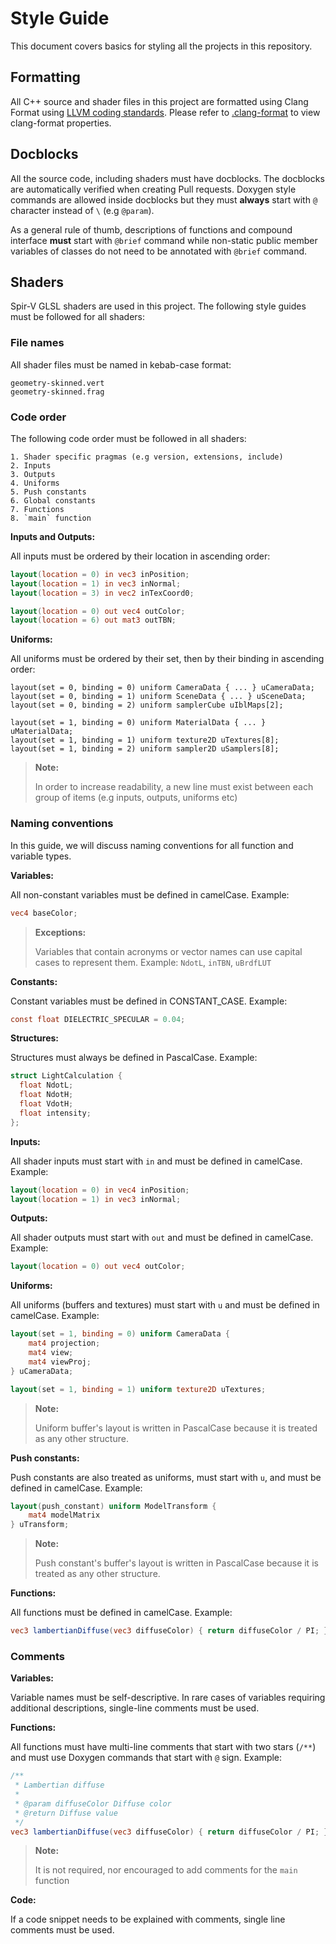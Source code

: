 # Style Guide

This document covers basics for styling all the projects in this repository.

## Formatting

All C++ source and shader files in this project are formatted using Clang Format
using [LLVM coding standards](https://llvm.org/docs/CodingStandards.html#source-code-formatting). Please
refer to [.clang-format](./.clang-format) to view clang-format properties.

## Docblocks

All the source code, including shaders must have docblocks. The docblocks are automatically verified when
creating Pull requests. Doxygen style commands are allowed inside docblocks but they must **always**
start with `@` character instead of `\` (e.g `@param`).

As a general rule of thumb, descriptions of functions and compound interface **must**
start with `@brief` command while non-static public member variables of classes
do not need to be annotated with `@brief` command.

## Shaders

Spir-V GLSL shaders are used in this project. The following style guides must be followed for all shaders:

### File names

All shader files must be named in kebab-case format:

```
geometry-skinned.vert
geometry-skinned.frag
```

### Code order

The following code order must be followed in all shaders:

```
1. Shader specific pragmas (e.g version, extensions, include)
2. Inputs
3. Outputs
4. Uniforms
5. Push constants
6. Global constants
7. Functions
8. `main` function
```

**Inputs and Outputs:**

All inputs must be ordered by their location in ascending order:

```glsl
layout(location = 0) in vec3 inPosition;
layout(location = 1) in vec3 inNormal;
layout(location = 3) in vec2 inTexCoord0;

layout(location = 0) out vec4 outColor;
layout(location = 6) out mat3 outTBN;
```

**Uniforms:**

All uniforms must be ordered by their set, then by their
binding in ascending order:

```
layout(set = 0, binding = 0) uniform CameraData { ... } uCameraData;
layout(set = 0, binding = 1) uniform SceneData { ... } uSceneData;
layout(set = 0, binding = 2) uniform samplerCube uIblMaps[2];

layout(set = 1, binding = 0) uniform MaterialData { ... } uMaterialData;
layout(set = 1, binding = 1) uniform texture2D uTextures[8];
layout(set = 1, binding = 2) uniform sampler2D uSamplers[8];
```

> **Note:**
>
> In order to increase readability, a new line must exist between
> each group of items (e.g inputs, outputs, uniforms etc)

### Naming conventions

In this guide, we will discuss naming conventions for all function and variable types.

**Variables:**

All non-constant variables must be defined in camelCase. Example:

```glsl
vec4 baseColor;
```

> **Exceptions:**
>
> Variables that contain acronyms or vector names
> can use capital cases to represent them.
> Example: `NdotL`, `inTBN`, `uBrdfLUT`

**Constants:**

Constant variables must be defined in CONSTANT_CASE. Example:

```glsl
const float DIELECTRIC_SPECULAR = 0.04;
```

**Structures:**

Structures must always be defined in PascalCase. Example:

```glsl
struct LightCalculation {
  float NdotL;
  float NdotH;
  float VdotH;
  float intensity;
};
```

**Inputs:**

All shader inputs must start with `in` and must be defined in camelCase. Example:

```glsl
layout(location = 0) in vec4 inPosition;
layout(location = 1) in vec3 inNormal;
```

**Outputs:**

All shader outputs must start with `out` and must be defined in camelCase. Example:

```glsl
layout(location = 0) out vec4 outColor;
```

**Uniforms:**

All uniforms (buffers and textures) must start with `u` and must be defined in camelCase. Example:

```glsl
layout(set = 1, binding = 0) uniform CameraData {
    mat4 projection;
    mat4 view;
    mat4 viewProj;
} uCameraData;

layout(set = 1, binding = 1) uniform texture2D uTextures;
```

> **Note:**
>
> Uniform buffer's layout is written in PascalCase
> because it is treated as any other structure.

**Push constants:**

Push constants are also treated as uniforms, must start with `u`, and must be defined in camelCase. Example:

```glsl
layout(push_constant) uniform ModelTransform {
    mat4 modelMatrix
} uTransform;
```

> **Note:**
>
> Push constant's buffer's layout is written in PascalCase
> because it is treated as any other structure.

**Functions:**

All functions must be defined in camelCase. Example:

```glsl
vec3 lambertianDiffuse(vec3 diffuseColor) { return diffuseColor / PI; }
```

### Comments

**Variables:**

Variable names must be self-descriptive. In rare cases of variables
requiring additional descriptions, single-line comments must be used.

**Functions:**

All functions must have multi-line comments that start with
two stars (`/**`) and must use Doxygen commands that
start with `@` sign. Example:

```glsl
/**
 * Lambertian diffuse
 *
 * @param diffuseColor Diffuse color
 * @return Diffuse value
 */
vec3 lambertianDiffuse(vec3 diffuseColor) { return diffuseColor / PI; }
```

> **Note:**
>
> It is not required, nor encouraged to add comments
> for the `main` function

**Code:**

If a code snippet needs to be explained with comments, single line
comments must be used.
